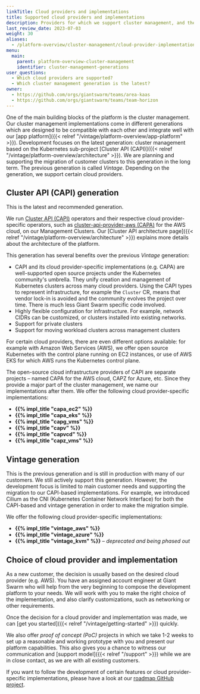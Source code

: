 ```yaml
---
linkTitle: Cloud providers and implementations
title: Supported cloud providers and implementations
description: Providers for which we support cluster management, and the different generations.
last_review_date: 2023-07-03
weight: 30
aliases:
  - /platform-overview/cluster-management/cloud-provider-implementations
menu:
  main:
    parent: platform-overview-cluster-management
    identifier: cluster-management-generations
user_questions:
  - Which cloud providers are supported?
  - Which cluster management generation is the latest?
owner:
  - https://github.com/orgs/giantswarm/teams/area-kaas
  - https://github.com/orgs/giantswarm/teams/team-horizon
---
```


One of the main building blocks of the platform is the cluster management. Our cluster management implementations come in different generations which are designed to be compatible with each other and integrate well with our [app platform]({{< relref "/vintage/platform-overview/app-platform" >}}). Development focuses on the latest generation: cluster management based on the Kubernetes sub-project [Cluster API (CAPI)]({{< relref "/vintage/platform-overview/architecture" >}}). We are planning and supporting the migration of customer clusters to this generation in the long term. The previous generation is called _Vintage_. Depending on the generation, we support certain cloud providers.

## Cluster API (CAPI) generation

This is the latest and recommended generation.

We run [Cluster API (CAPI)](https://github.com/kubernetes-sigs/cluster-api/) operators and their respective cloud provider-specific operators, such as [cluster-api-provider-aws (CAPA)](https://github.com/kubernetes-sigs/cluster-api-provider-aws/) for the AWS cloud, on our Management Clusters. Our [Cluster API architecture page]({{< relref "/vintage/platform-overview/architecture" >}}) explains more details about the architecture of the platform.

This generation has several benefits over the previous _Vintage_ generation:

- CAPI and its cloud provider-specific implementations (e.g. CAPA) are well-supported open source projects under the Kubernetes community's umbrella. They unify creation and management of Kubernetes clusters across many cloud providers. Using the CAPI types to represent infrastructure, for example the `Cluster` CR, means that vendor lock-in is avoided and the community evolves the project over time. There is much less Giant Swarm specific code involved.
- Highly flexible configuration for infrastructure. For example, network CIDRs can be customized, or clusters installed into existing networks.
- Support for private clusters
- Support for moving workload clusters across management clusters

For certain cloud providers, there are even different options available: for example with Amazon Web Services (AWS), we offer open source Kubernetes with the control plane running on EC2 instances, or use of AWS EKS for which AWS runs the Kubernetes control plane.

The open-source cloud infrastructure providers of CAPI are separate projects – named CAPA for the AWS cloud, CAPZ for Azure, etc. Since they provide a major part of the cluster management, we name our implementations after them. We offer the following cloud provider-specific implementations:

- **{{% impl_title "capa_ec2" %}}**
- **{{% impl_title "capa_eks" %}}**
- **{{% impl_title "capg_vms" %}}**
- **{{% impl_title "capv" %}}**
- **{{% impl_title "capvcd" %}}**
- **{{% impl_title "capz_vms" %}}**

## Vintage generation

This is the previous generation and is still in production with many of our customers. We still actively support this generation. However, the development focus is limited to main customer needs and supporting the migration to our CAPI-based implementations. For example, we introduced Cilium as the CNI (Kubernetes Container Network Interface) for both the CAPI-based and vintage generation in order to make the migration simple.

We offer the following cloud provider-specific implementations:

- **{{% impl_title "vintage_aws" %}}**
- **{{% impl_title "vintage_azure" %}}**
- **{{% impl_title "vintage_kvm" %}}** – _deprecated and being phased out_

## Choice of cloud provider and implementation

As a new customer, the decision is usually based on the desired cloud provider (e.g. AWS). You have an assigned account engineer at Giant Swarm who will help from the very beginning to compose the development platform to your needs. We will work with you to make the right choice of the implementation, and also clarify customizations, such as networking or other requirements.

Once the decision for a cloud provider and implementation was made, we can [get you started]({{< relref "/vintage/getting-started" >}}) quickly.

We also offer _proof of concept (PoC)_ projects in which we take 1-2 weeks to set up a reasonable and working prototype with you and present our platform capabilities. This also gives you a chance to witness our communication and [support model]({{< relref "/support" >}}) while we are in close contact, as we are with all existing customers.

If you want to follow the development of certain features or cloud provider-specific implementations, please have a look at our [roadmap GitHub project](https://github.com/orgs/giantswarm/projects/273/views/28).
